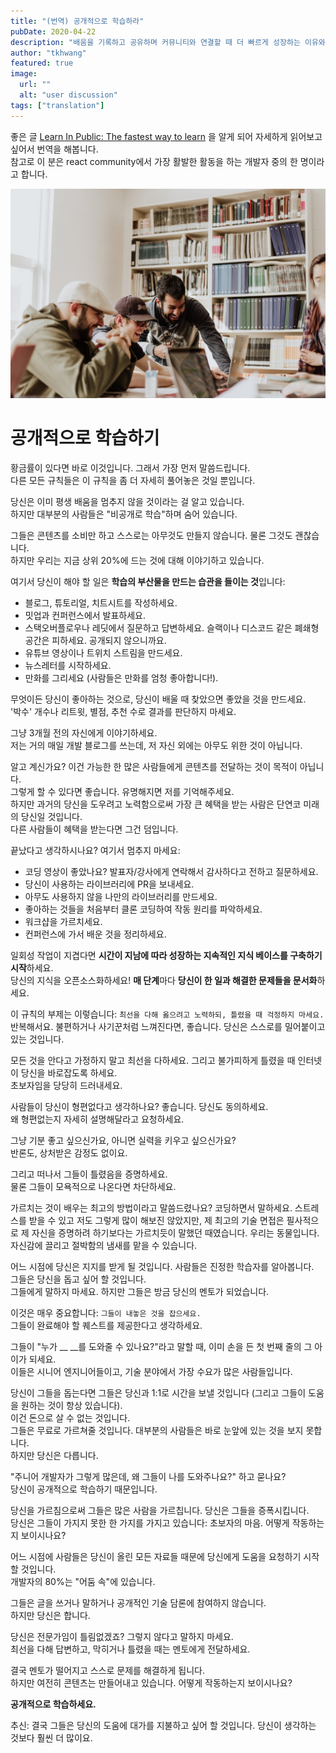 ```yaml
---
title: "(번역) 공개적으로 학습하라"
pubDate: 2020-04-22
description: "배움을 기록하고 공유하며 커뮤니티와 연결할 때 더 빠르게 성장하는 이유와 실천 방법을 소개한다."
author: "tkhwang"
featured: true
image:
  url: ""
  alt: "user discussion"
tags: ["translation"]
---
```


좋은 글 [Learn In Public: The fastest way to learn](https://www.swyx.io/writing/learn-in-public) 을 알게 되어 자세하게 읽어보고 싶어서 번역을 해봅니다.  <br />
참고로 이 분은 react community에서 가장 활발한 활동을 하는 개발자 중의 한 명이라고 합니다. 

![feature image](https://raw.githubusercontent.com/tkhwang/tkhwang-etc/master/img/2020/04/photo-1523240795612-9a054b0db644.jpeg)


# 공개적으로 학습하기

황금률이 있다면 바로 이것입니다. 그래서 가장 먼저 말씀드립니다. <br />
다른 모든 규칙들은 이 규칙을 좀 더 자세히 풀어놓은 것일 뿐입니다.

당신은 이미 평생 배움을 멈추지 않을 것이라는 걸 알고 있습니다. <br />
 하지만 대부분의 사람들은 "비공개로 학습"하며 숨어 있습니다.  

그들은 콘텐츠를 소비만 하고 스스로는 아무것도 만들지 않습니다. 물론 그것도 괜찮습니다.  <br />
하지만 우리는 지금 상위 20%에 드는 것에 대해 이야기하고 있습니다.  

여기서 당신이 해야 할 일은 **학습의 부산물을 만드는 습관을 들이는 것**입니다:

- 블로그, 튜토리얼, 치트시트를 작성하세요.
- 밋업과 컨퍼런스에서 발표하세요.
- 스택오버플로우나 레딧에서 질문하고 답변하세요. 슬랙이나 디스코드 같은 폐쇄형 공간은 피하세요. 공개되지 않으니까요.
- 유튜브 영상이나 트위치 스트림을 만드세요.
- 뉴스레터를 시작하세요.
- 만화를 그리세요 (사람들은 만화를 엄청 좋아합니다!).

무엇이든 당신이 좋아하는 것으로, 당신이 배울 때 찾았으면 좋았을 것을 만드세요.  <br />
'박수' 개수나 리트윗, 별점, 추천 수로 결과를 판단하지 마세요. 

그냥 3개월 전의 자신에게 이야기하세요.  <br />
저는 거의 매일 개발 블로그를 쓰는데, 저 자신 외에는 아무도 위한 것이 아닙니다.

알고 계신가요? 이건 가능한 한 많은 사람들에게 콘텐츠를 전달하는 것이 목적이 아닙니다.  <br />
그렇게 할 수 있다면 좋습니다. 유명해지면 저를 기억해주세요.  <br />
하지만 과거의 당신을 도우려고 노력함으로써 가장 큰 혜택을 받는 사람은 단연코 미래의 당신일 것입니다.  <br />
다른 사람들이 혜택을 받는다면 그건 덤입니다.

끝났다고 생각하시나요? 여기서 멈추지 마세요:

- 코딩 영상이 좋았나요? 발표자/강사에게 연락해서 감사하다고 전하고 질문하세요.
- 당신이 사용하는 라이브러리에 PR을 보내세요.
- 아무도 사용하지 않을 나만의 라이브러리를 만드세요.
- 좋아하는 것들을 처음부터 클론 코딩하여 작동 원리를 파악하세요.
- 워크샵을 가르치세요.
- 컨퍼런스에 가서 배운 것을 정리하세요.

일회성 작업이 지겹다면 **시간이 지남에 따라 성장하는 지속적인 지식 베이스를 구축하기 시작**하세요.  <br />
당신의 지식을 오픈소스화하세요! **매 단계**마다 **당신이 한 일과 해결한 문제들을 문서화**하세요.

이 규칙의 부제는 이렇습니다: `최선을 다해 옳으려고 노력하되, 틀렸을 때 걱정하지 마세요.`  <br />
반복해서요. 불편하거나 사기꾼처럼 느껴진다면, 좋습니다. 당신은 스스로를 밀어붙이고 있는 것입니다.  

모든 것을 안다고 가정하지 말고 최선을 다하세요. 그리고 불가피하게 틀렸을 때 인터넷이 당신을 바로잡도록 하세요.  <br />
초보자임을 당당히 드러내세요.

사람들이 당신이 형편없다고 생각하나요? 좋습니다. 당신도 동의하세요.  <br />
왜 형편없는지 자세히 설명해달라고 요청하세요. 

그냥 기분 좋고 싶으신가요, 아니면 실력을 키우고 싶으신가요?  <br />
반론도, 상처받은 감정도 없이요.  

그리고 떠나서 그들이 틀렸음을 증명하세요.  <br />
물론 그들이 모욕적으로 나온다면 차단하세요.

가르치는 것이 배우는 최고의 방법이라고 말씀드렸나요? 코딩하면서 말하세요. 스트레스를 받을 수 있고 저도 그렇게 많이 해보진 않았지만, 제 최고의 기술 면접은 필사적으로 제 자신을 증명하려 하기보다는 가르치듯이 말했던 때였습니다. 우리는 동물입니다. 자신감에 끌리고 절박함의 냄새를 맡을 수 있습니다.

어느 시점에 당신은 지지를 받게 될 것입니다. 사람들은 진정한 학습자를 알아봅니다.  <br />
그들은 당신을 돕고 싶어 할 것입니다.  <br />
그들에게 말하지 마세요. 하지만 그들은 방금 당신의 멘토가 되었습니다. 

이것은 매우 중요합니다: `그들이 내놓은 것을 잡으세요.`  <br />
그들이 완료해야 할 퀘스트를 제공한다고 생각하세요. 

그들이 "누가 __ __를 도와줄 수 있나요?"라고 말할 때, 이미 손을 든 첫 번째 줄의 그 아이가 되세요.  <br />
이들은 시니어 엔지니어들이고, 기술 분야에서 가장 수요가 많은 사람들입니다. 

당신이 그들을 돕는다면 그들은 당신과 1:1로 시간을 보낼 것입니다 (그리고 그들이 도움을 원하는 것이 항상 있습니다).  <br />
이건 돈으로 살 수 없는 것입니다.  <br />
그들은 무료로 가르쳐줄 것입니다. 대부분의 사람들은 바로 눈앞에 있는 것을 보지 못합니다.  <br />
하지만 당신은 다릅니다.

"주니어 개발자가 그렇게 많은데, 왜 그들이 나를 도와주나요?" 하고 묻나요? <br />
당신이 공개적으로 학습하기 때문입니다. 

당신을 가르침으로써 그들은 많은 사람을 가르칩니다. 당신은 그들을 증폭시킵니다.  <br />
당신은 그들이 가지지 못한 한 가지를 가지고 있습니다: 초보자의 마음. 어떻게 작동하는지 보이시나요?

어느 시점에 사람들은 당신이 올린 모든 자료들 때문에 당신에게 도움을 요청하기 시작할 것입니다.  <br />
개발자의 80%는 "어둠 속"에 있습니다. 

그들은 글을 쓰거나 말하거나 공개적인 기술 담론에 참여하지 않습니다.  <br />
하지만 당신은 합니다. 

당신은 전문가임이 틀림없겠죠? 그렇지 않다고 말하지 마세요.  <br />
최선을 다해 답변하고, 막히거나 틀렸을 때는 멘토에게 전달하세요.

결국 멘토가 떨어지고 스스로 문제를 해결하게 됩니다.  <br />
하지만 여전히 콘텐츠는 만들어내고 있습니다. 어떻게 작동하는지 보이시나요?

**공개적으로 학습하세요.**

추신: 결국 그들은 당신의 도움에 대가를 지불하고 싶어 할 것입니다. 당신이 생각하는 것보다 훨씬 더 많이요.